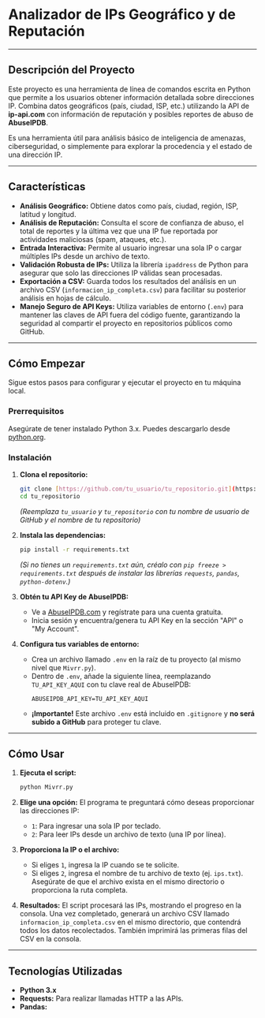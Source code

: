 # Analizador de IPs Geográfico y de Reputación

---

##  Descripción del Proyecto

Este proyecto es una herramienta de línea de comandos escrita en Python que permite a los usuarios obtener información detallada sobre direcciones IP. Combina datos geográficos (país, ciudad, ISP, etc.) utilizando la API de **ip-api.com** con información de reputación y posibles reportes de abuso de **AbuseIPDB**.

Es una herramienta útil para análisis básico de inteligencia de amenazas, ciberseguridad, o simplemente para explorar la procedencia y el estado de una dirección IP.

---

##  Características

* **Análisis Geográfico:** Obtiene datos como país, ciudad, región, ISP, latitud y longitud.
* **Análisis de Reputación:** Consulta el score de confianza de abuso, el total de reportes y la última vez que una IP fue reportada por actividades maliciosas (spam, ataques, etc.).
* **Entrada Interactiva:** Permite al usuario ingresar una sola IP o cargar múltiples IPs desde un archivo de texto.
* **Validación Robusta de IPs:** Utiliza la librería `ipaddress` de Python para asegurar que solo las direcciones IP válidas sean procesadas.
* **Exportación a CSV:** Guarda todos los resultados del análisis en un archivo CSV (`informacion_ip_completa.csv`) para facilitar su posterior análisis en hojas de cálculo.
* **Manejo Seguro de API Keys:** Utiliza variables de entorno (`.env`) para mantener las claves de API fuera del código fuente, garantizando la seguridad al compartir el proyecto en repositorios públicos como GitHub.

---

##  Cómo Empezar

Sigue estos pasos para configurar y ejecutar el proyecto en tu máquina local.

### Prerrequisitos

Asegúrate de tener instalado Python 3.x. Puedes descargarlo desde [python.org](https://www.python.org/downloads/).

### Instalación

1.  **Clona el repositorio:**
    ```bash
    git clone [https://github.com/tu_usuario/tu_repositorio.git](https://github.com/tu_usuario/tu_repositorio.git)
    cd tu_repositorio
    ```
    *(Reemplaza `tu_usuario` y `tu_repositorio` con tu nombre de usuario de GitHub y el nombre de tu repositorio)*

2.  **Instala las dependencias:**
    ```bash
    pip install -r requirements.txt
    ```
    *(Si no tienes un `requirements.txt` aún, créalo con `pip freeze > requirements.txt` después de instalar las librerías `requests`, `pandas`, `python-dotenv`.)*

3.  **Obtén tu API Key de AbuseIPDB:**
    * Ve a [AbuseIPDB.com](https://www.abuseipdb.com/) y regístrate para una cuenta gratuita.
    * Inicia sesión y encuentra/genera tu API Key en la sección "API" o "My Account".

4.  **Configura tus variables de entorno:**
    * Crea un archivo llamado `.env` en la raíz de tu proyecto (al mismo nivel que `Mivrr.py`).
    * Dentro de `.env`, añade la siguiente línea, reemplazando `TU_API_KEY_AQUI` con tu clave real de AbuseIPDB:
        ```
        ABUSEIPDB_API_KEY=TU_API_KEY_AQUI
        ```
    * **¡Importante!** Este archivo `.env` está incluido en `.gitignore` y **no será subido a GitHub** para proteger tu clave.

---

##  Cómo Usar

1.  **Ejecuta el script:**
    ```bash
    python Mivrr.py
    ```

2.  **Elige una opción:** El programa te preguntará cómo deseas proporcionar las direcciones IP:
    * `1`: Para ingresar una sola IP por teclado.
    * `2`: Para leer IPs desde un archivo de texto (una IP por línea).

3.  **Proporciona la IP o el archivo:**
    * Si eliges `1`, ingresa la IP cuando se te solicite.
    * Si eliges `2`, ingresa el nombre de tu archivo de texto (ej. `ips.txt`). Asegúrate de que el archivo exista en el mismo directorio o proporciona la ruta completa.

4.  **Resultados:** El script procesará las IPs, mostrando el progreso en la consola. Una vez completado, generará un archivo CSV llamado `informacion_ip_completa.csv` en el mismo directorio, que contendrá todos los datos recolectados. También imprimirá las primeras filas del CSV en la consola.

---

##  Tecnologías Utilizadas

* **Python 3.x**
* **Requests:** Para realizar llamadas HTTP a las APIs.
* **Pandas:**
